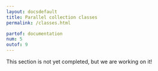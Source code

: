 ```yaml
---
layout: docsdefault
title: Parallel collection classes
permalink: /classes.html

partof: documentation
num: 5
outof: 9
---
```




This section is not yet completed, but we are working on it!
